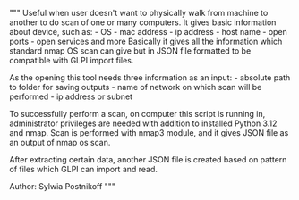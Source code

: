 """ Useful when user doesn't want to physically walk from machine to another to do scan of one or many computers.
It gives basic information about device, such as:
    - OS
    - mac address
    - ip address
    - host name
    - open ports
    - open services and more
Basically it gives all the information which standard nmap OS scan can give but in JSON file formatted to be 
compatible with GLPI import files.

As the opening this tool needs three information as an input:
    - absolute path to folder for saving outputs
    - name of network on which scan will be performed
    - ip address or subnet

To successfully perform a scan, on computer this script is running in, administrator privileges are needed with 
addition to installed Python 3.12 and nmap.
Scan is performed with nmap3 module, and it gives JSON file as an output of nmap os scan. 

After extracting certain data, another JSON file is created based on pattern of files which GLPI can import and read.

Author: Sylwia Postnikoff
"""

